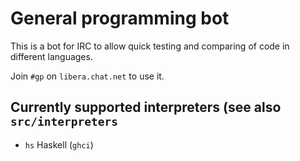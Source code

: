 # General programming bot

This is a bot for IRC to allow quick testing and comparing of code in different
languages.

Join `#gp` on `libera.chat.net` to use it.

## Currently supported interpreters (see also `src/interpreters`

* `hs` Haskell (`ghci`)
